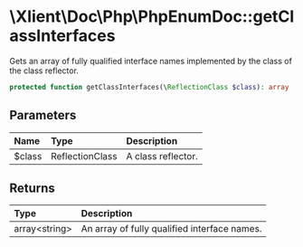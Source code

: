 # \\Xlient\\Doc\\Php\\PhpEnumDoc::getClassInterfaces

Gets an array of fully qualified interface names implemented by the class of the class reflector.

```php
protected function getClassInterfaces(\ReflectionClass $class): array
```

## Parameters

| Name | Type | Description |
| :--- | :--- | :--- |
| $class | ReflectionClass | A class reflector. |

## Returns

| Type | Description |
| :--- | :--- |
| array\<string\> | An array of fully qualified interface names. |